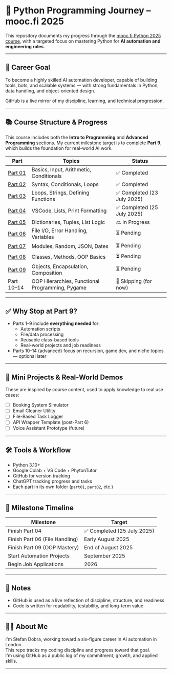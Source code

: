 # 🧠 Python Programming Journey – mooc.fi 2025

This repository documents my progress through the [mooc.fi Python 2025 course](https://programming-22.mooc.fi/), with a targeted focus on mastering Python for **AI automation and engineering roles**.

---

## 🎯 Career Goal

To become a highly skilled AI automation developer, capable of building tools, bots, and scalable systems — with strong fundamentals in Python, data handling, and object-oriented design.

GitHub is a live mirror of my discipline, learning, and technical progression.

---

## 📚 Course Structure & Progress

This course includes both the **Intro to Programming** and **Advanced Programming** sections. My current milestone target is to complete **Part 9**, which builds the foundation for real-world AI work.

| Part | Topics | Status |
|------|--------|--------|
| [Part 01](./part-01) | Basics, Input, Arithmetic, Conditionals | ✅ Completed |
| [Part 02](./part-02) | Syntax, Conditionals, Loops | ✅ Completed |
| [Part 03](./part-03) | Loops, Strings, Defining Functions | ✅ Completed (23 July 2025) |
| [Part 04](./part-04) | VSCode, Lists, Print Formatting | ✅ Completed (25 July 2025) |
| [Part 05](./part-05) | Dictionaries, Tuples, List Logic | 🔜 In Progress |
| [Part 06](./part-06) | File I/O, Error Handling, Variables | ⏳ Pending |
| [Part 07](./part-07) | Modules, Random, JSON, Dates | ⏳ Pending |
| [Part 08](./part-08) | Classes, Methods, OOP Basics | ⏳ Pending |
| [Part 09](./part-09) | Objects, Encapsulation, Composition | ⏳ Pending |
| Part 10–14 | OOP Hierarchies, Functional Programming, Pygame | 🚫 Skipping (for now) |

---

## ✅ Why Stop at Part 9?

- Parts 1–9 include **everything needed** for:
  - Automation scripts
  - File/data processing
  - Reusable class-based tools
  - Real-world projects and job readiness
- Parts 10–14 (advanced) focus on recursion, game dev, and niche topics — optional later

---

## 🧪 Mini Projects & Real-World Demos

These are inspired by course content, used to apply knowledge to real use cases:

- [ ] Booking System Simulator
- [ ] Email Cleaner Utility
- [ ] File-Based Task Logger
- [ ] API Wrapper Template (post-Part 6)
- [ ] Voice Assistant Prototype (future)

---

## 🛠️ Tools & Workflow

- Python 3.10+  
- Google Colab + VS Code + PhytonTutor
- GitHub for version tracking  
- ChatGPT tracking progress and tasks
- Each part in its own folder (`part01`, `part02`, etc.)

---

## 🧭 Milestone Timeline

| Milestone | Target |
|-----------|--------|
| Finish Part 04 | ✅ Completed (25 July 2025) |
| Finish Part 06 (File Handling) | Early August 2025 |
| Finish Part 09 (OOP Mastery) | End of August 2025 |
| Start Automation Projects | September 2025 |
| Begin Job Applications | 2026 |

---

## 📌 Notes


- GitHub is used as a live reflection of discipline, structure, and readiness
- Code is written for readability, testability, and long-term value

---

## 🧑‍💻 About Me

I'm Stefan Dobra, working toward a six-figure career in AI automation in London.  
This repo tracks my coding discipline and progress toward that goal.  
I'm using GitHub as a public log of my commitment, growth, and applied skills.

---